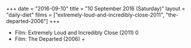 +++
date = "2016-09-10"
title = "10 September 2016 (Saturday)"
layout = "daily-diet"
films = ["extremely-loud-and-incredibly-close-2011", "the-departed-2006"]
+++


* Film: Extremely Loud and Incredibly Close (2011) 0
* Film: The Departed (2006) +